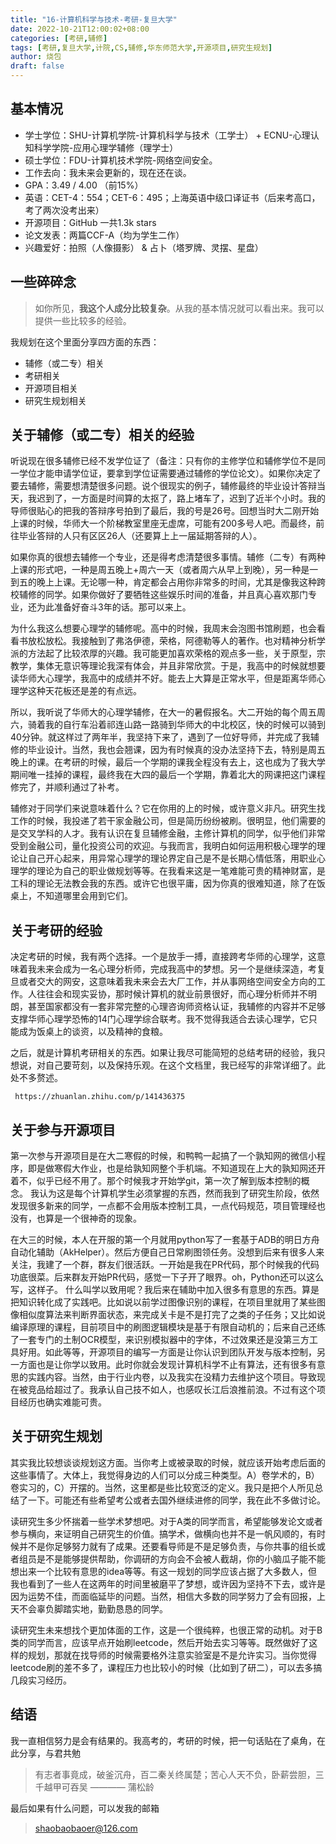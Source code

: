 ```yaml
---
title: "16-计算机科学与技术-考研-复旦大学"
date: 2022-10-21T12:00:02+08:00
categories: [考研,辅修]
tags: [考研,复旦大学,计院,CS,辅修,华东师范大学,开源项目,研究生规划]
author: 烧包
draft: false
---
```


## 基本情况
+ 学士学位：SHU-计算机学院-计算机科学与技术（工学士） + ECNU-心理认知科学学院-应用心理学辅修（理学士）
+ 硕士学位：FDU-计算机技术学院-网络空间安全。
+ 工作去向：我未来会更新的，现在还在谈。
+ GPA：3.49 / 4.00 （前15%）
+ 英语：CET-4：554；CET-6：495；上海英语中级口译证书（后来考高口，考了两次没考出来）
+ 开源项目：GitHub 一共1.3k stars
+ 论文发表：两篇CCF-A（均为学生二作）
+ 兴趣爱好：拍照（人像摄影） & 占卜（塔罗牌、灵摆、星盘）

## 一些碎碎念

> 如你所见，**我这个人成分比较复杂**。从我的基本情况就可以看出来。我可以提供一些比较多的经验。

我规划在这个里面分享四方面的东西：

- 辅修（或二专）相关
- 考研相关
- 开源项目相关
- 研究生规划相关


## 关于辅修（或二专）相关的经验

听说现在很多辅修已经不发学位证了（备注：只有你的主修学位和辅修学位不是同一学位才能申请学位证，要拿到学位证需要通过辅修的学位论文）。如果你决定了要去辅修，需要想清楚很多问题。说个很现实的例子，辅修最终的毕业设计答辩当天，我迟到了，一方面是时间算的太抠了，路上堵车了，迟到了近半个小时。我的导师很贴心的把我的答辩序号拍到了最后，我的号是26号。回想当时大二刚开始上课的时候，华师大一个阶梯教室里座无虚席，可能有200多号人吧。而最终，前往毕业答辩的人只有区区26人（还要算上上一届延期答辩的人）。

如果你真的很想去辅修一个专业，还是得考虑清楚很多事情。辅修（二专）有两种上课的形式吧，一种是周五晚上+周六一天（或者周六从早上到晚），另一种是一到五的晚上上课。无论哪一种，肯定都会占用你非常多的时间，尤其是像我这种跨校辅修的同学。如果你做好了要牺牲这些娱乐时间的准备，并且真心喜欢那门专业，还为此准备好奋斗3年的话。那可以来上。

为什么我这么想要心理学的辅修呢。高中的时候，我周末会泡图书馆刷题，也会看看书放松放松。我接触到了弗洛伊德，荣格，阿德勒等人的著作。也对精神分析学派的方法起了比较浓厚的兴趣。我可能更加喜欢荣格的观点多一些，关于原型，宗教学，集体无意识等理论我深有体会，并且非常欣赏。于是，我高中的时候就想要读华师大心理学，我高中的成绩并不好。能去上大算是正常水平，但是距离华师心理学这种天花板还是差的有点远。

所以，我听说了华师大的心理学辅修，在大一的暑假报名。大二开始的每个周五周六，骑着我的自行车沿着祁连山路一路骑到华师大的中北校区，快的时候可以骑到40分钟。就这样过了两年半，我坚持下来了，遇到了一位好导师，并完成了我辅修的毕业设计。当然，我也会翘课，因为有时候真的没办法坚持下去，特别是周五晚上的课。在考研的时候，最后一个学期的课我全程没有去上，这也成为了我大学期间唯一挂掉的课程，最终我在大四的最后一个学期，靠着北大的网课把这门课程修完了，并顺利通过了补考。

辅修对于同学们来说意味着什么？它在你用的上的时候，或许意义非凡。研究生找工作的时候，我投递了若干家金融公司，但是简历纷纷被刷。很明显，他们需要的是交叉学科的人才。我有认识在复旦辅修金融，主修计算机的同学，似乎他们非常受到金融公司，量化投资公司的欢迎。与我而言，我明白如何运用积极心理学的理论让自己开心起来，用异常心理学的理论界定自己是不是长期心情低落，用职业心理学的理论为自己的职业做规划等等。在我看来这是一笔难能可贵的精神财富，是工科的理论无法教会我的东西。或许它也很平庸，因为你真的很难知道，除了在饭桌上，不知道哪里会用到它们。


## 关于考研的经验

决定考研的时候，我有两个选择。一个是放手一搏，直接跨考华师的心理学，这意味着我未来会成为一名心理分析师，完成我高中的梦想。另一个是继续深造，考复旦或者交大的网安，这意味着我未来会去大厂工作，并从事网络空间安全方向的工作。人往往会和现实妥协，那时候计算机的就业前景很好，而心理分析师并不明朗，甚至国家都没有一套非常完整的心理咨询师资格认证，我辅修的内容并不足够支撑华师心理学恐怖的14门心理学综合联考。我不觉得我适合去读心理学，它只能成为饭桌上的谈资，以及精神的食粮。

之后，就是计算机考研相关的东西。如果让我尽可能简短的总结考研的经验，我只想说，对自己要苛刻，以及保持乐观。在这个文档里，我已经写的非常详细了。此处不多赘述。

     https://zhuanlan.zhihu.com/p/141436375

## 关于参与开源项目

第一次参与开源项目是在大二寒假的时候，和鸭鸭一起搞了一个孰知网的微信小程序，即是做寒假大作业，也是给孰知网整个手机端。不知道现在上大的孰知网还开着不，似乎已经不用了。那个时候我才开始学git，第一次了解到版本控制的概念。
我认为这是每个计算机学生必须掌握的东西，然而我到了研究生阶段，依然发现很多新来的同学，一点都不会用版本控制工具，一点代码规范，项目管理经也没有，也算是一个很神奇的现象。

在大三的时候，本人在开服的第一个月就用python写了一套基于ADB的明日方舟自动化辅助（AkHelper）。然后方便自己日常刷图领任务。没想到后来有很多人来关注，我建了一个群，群友们很活跃。一开始是我在PR代码，那个时候我的代码功底很菜。后来群友开始PR代码，感觉一下子开了眼界。oh，Python还可以这么写，这样子。
什么叫学以致用呢？我后来在辅助中加入很多有意思的东西。算是把知识转化成了实践吧。比如说以前学过图像识别的课程，在项目里就用了某些图像相似度算法来判断界面状态，来完成关卡是不是打完了之类的子任务；又比如说编译原理的课程，目前项目中的刷图逻辑模块是基于有限自动机的；后来自己还练了一套专门的土制OCR模型，来识别模拟器中的字体，不过效果还是没第三方工具好用。如此等等，开源项目的编写一方面是让你认识到团队开发与版本控制，另一方面也是让你学以致用。此时你就会发现计算机科学不止有算法，还有很多有意思的实践内容。当然，由于行业内卷，以及我实在没精力去维护这个项目。导致现在被竞品给超过了。我承认自己技不如人，也感叹长江后浪推前浪。不过有这个项目经历也确实难能可贵。

## 关于研究生规划

其实我比较想谈谈规划这方面。当你考上或被录取的时候，就应该开始考虑后面的这些事情了。大体上，我觉得身边的人们可以分成三种类型。A）卷学术的，B）卷实习的，C）开摆的。当然，这里都是些比较宽泛的定义。我只是把个人所见总结了一下。可能还有些希望考公或者去国外继续进修的同学，我在此不多做讨论。

读研究生多少怀揣着一些学术梦想吧。对于A类的同学而言，希望能够发论文或者参与横向，来证明自己研究生的价值。搞学术，做横向也并不是一帆风顺的，有时候并不是你足够努力就有了成果。还要看导师是不是足够负责，与你共事的组长或者组员是不是能够提供帮助，你调研的方向会不会被人截胡，你的小脑瓜子能不能想出来一个比较有意思的idea等等。有这一规划的同学应该占据了大多数人，但我也看到了一些人在这两年的时间里被磨平了梦想，或许因为坚持不下去，或许是因为运势不佳，而面临延毕的问题。当然，相信大多数的同学努力了会有回报，上天不会辜负脚踏实地，勤勤恳恳的同学。

读研究生未来想找个更加体面的工作，这是一个很纯粹，也很正常的动机。对于B类的同学而言，应该早点开始刷leetcode，然后开始去实习等等。既然做好了这样的规划，那就在找导师的时候需要格外注意实验室是不是允许实习。当你觉得leetcode刷的差不多了，课程压力也比较小的时候（比如到了研二），可以去多搞几段实习经历。

## 结语

我一直相信努力是会有结果的。我高考的，考研的时候，把一句话贴在了桌角，在此分享，与君共勉

> 有志者事竟成，破釜沉舟，百二秦关终属楚；苦心人天不负，卧薪尝胆，三千越甲可吞吴 ———— 蒲松龄

最后如果有什么问题，可以发我的邮箱

> shaobaobaoer@126.com
